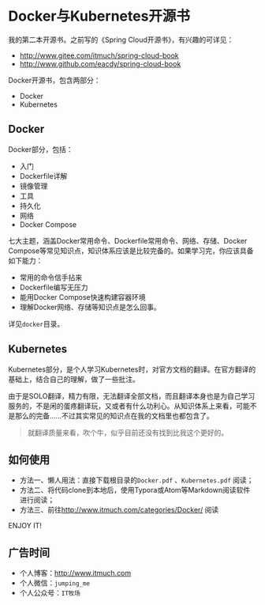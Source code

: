 # Docker与Kubernetes开源书

我的第二本开源书。之前写的《Spring Cloud开源书》，有兴趣的可详见：

* <http://www.gitee.com/itmuch/spring-cloud-book>
* <http://www.github.com/eacdy/spring-cloud-book>



Docker开源书，包含两部分：

* Docker
* Kubernetes



## Docker

Docker部分，包括：

* 入门
* Dockerfile详解
* 镜像管理
* 工具
* 持久化
* 网络
* Docker Compose

七大主题，涵盖Docker常用命令、Dockerfile常用命令、网络、存储、Docker Compose等常见知识点，知识体系应该是比较完备的。如果学习完，你应该具备如下能力：

* 常用的命令信手拈来
* Dockerfile编写无压力
* 能用Docker Compose快速构建容器环境
* 理解Docker网络、存储等知识点是怎么回事。

详见`docker`目录。



## Kubernetes

Kubernetes部分，是个人学习Kubernetes时，对官方文档的翻译。在官方翻译的基础上，结合自己的理解，做了一些批注。

由于是SOLO翻译，精力有限，无法翻译全部文档，而且翻译本身也是为自己学习服务的，不是闲的蛋疼翻译玩，又或者有什么功利心。从知识体系上来看，可能不是那么的完备……不过其实常见的知识点在我的文档里也都包含了。

> 就翻译质量来看，吹个牛，似乎目前还没有找到比我这个更好的。



## 如何使用

- 方法一、懒人用法：直接下载根目录的`Docker.pdf` 、`Kubernetes.pdf` 阅读；
- 方法二、将代码clone到本地后，使用Typora或Atom等Markdown阅读软件进行阅读；
- 方法三、前往<http://www.itmuch.com/categories/Docker/> 阅读



ENJOY IT!



## 广告时间

* 个人博客：<http://www.itmuch.com>
* 个人微信：`jumping_me`
* 个人公众号：`IT牧场` 